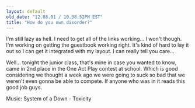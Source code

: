 ```yaml
---
layout: default
old_date: "12.08.01 / 10.38.52PM EST"
title: "How do you own disorder?"
---
```


I'm still lazy as hell. I need to get all of the links working... I won't
though. I'm working on getting the guestbook working right. It's kind of hard
to lay it out so I can get it integrated with my layout. I can really tell you
care...

Well... tonight the junior class, that's mine in case you wanted to know, came
in 2nd place in the One Act Play contest at school. Which is good considering
we thought a week ago we were going to suck so bad that we weren't even gonna
be able to compete. If anyone who was in it reads this good job guys.

Music: System of a Down - Toxicity
